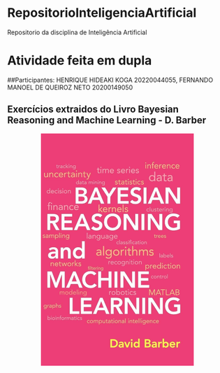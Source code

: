 # RepositorioInteligenciaArtificial
Repositorio da disciplina de Inteligência Artificial
# Atividade feita em dupla 
##Participantes: HENRIQUE HIDEAKI KOGA 20220044055, FERNANDO MANOEL DE QUEIROZ NETO 20200149050
## Exercícios extraidos do Livro Bayesian Reasoning and Machine Learning - D. Barber
<p align="center">
  <img src="bayesian.jpg" width="350" alt="accessibility text">
</p>
